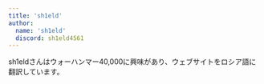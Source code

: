 ```yaml
---
title: 'sh1eld'
author:
  name: 'sh1eld'
  discord: sh1eld4561
---
```


sh1eldさんはウォーハンマー40,000に興味があり、ウェブサイトをロシア語に翻訳しています。